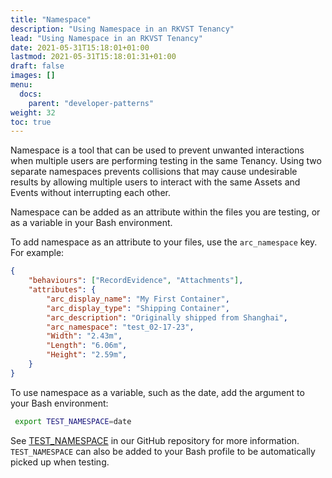```yaml
---
title: "Namespace"
description: "Using Namespace in an RKVST Tenancy"
lead: "Using Namespace in an RKVST Tenancy"
date: 2021-05-31T15:18:01+01:00
lastmod: 2021-05-31T15:18:01:31+01:00
draft: false
images: []
menu:
  docs:
    parent: "developer-patterns"
weight: 32
toc: true
---
```


Namespace is a tool that can be used to prevent unwanted interactions when multiple users are performing testing in the same Tenancy. Using two separate namespaces prevents collisions that may cause undesirable results by allowing multiple users to interact with the same Assets and Events without interrupting each other.

Namespace can be added as an attribute within the files you are testing, or as a variable in your Bash environment.

To add namespace as an attribute to your files, use the `arc_namespace` key. For example:

```json
{
    "behaviours": ["RecordEvidence", "Attachments"],
    "attributes": {
        "arc_display_name": "My First Container",
        "arc_display_type": "Shipping Container",
        "arc_description": "Originally shipped from Shanghai",
        "arc_namespace": "test_02-17-23",
        "Width": "2.43m",
        "Length": "6.06m",
        "Height": "2.59m",
    }
}
```

To use namespace as a variable, such as the date, add the argument to your Bash environment:

```bash
 export TEST_NAMESPACE=date
```

See [TEST_NAMESPACE](https://github.com/rkvst/rkvst-samples/blob/main/DEVELOPERS.md#test_namespace) in our GitHub repository for more information. `TEST_NAMESPACE` can also be added to your Bash profile to be automatically picked up when testing.